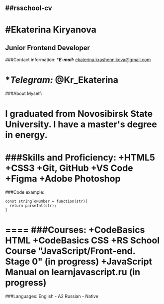 ##rsschool-cv
-----
#Ekaterina Kiryanova
====
Junior Frontend Developer
----
###Contact information:
*___E-mail:___ ekaterina.krashennikova@gmail.com

*___Telegram:___ @Kr_Ekaterina
=====
###About Myself:

I graduated from Novosibirsk State University. I have a master's degree in energy. 
===
###Skills and Proficiency:
+HTML5
+CSS3
+Git, GitHub
+VS Code
+Figma
+Adobe Photoshop
====
###Code example:
```
const stringToNumber = function(str){
  return parseInt(str);
}
```
====
###Courses:
+CodeBasics HTML
+CodeBasics CSS
+RS School Course "JavaScript/Front-end. Stage 0" (in progress)
+JavaScript Manual on learnjavascript.ru (in progress)
===
###Languages:
English - A2
Russian - Native




